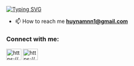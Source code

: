 <a href="https://git.io/typing-svg"><img src="https://readme-typing-svg.demolab.com?font=Fira+Code&pause=1000&center=sai&vCenter=sai&multiline=true&repeat=%C4%90%C3%9ANG+V%E1%BA%ACY&width=435&height=60&lines=Hi+%F0%9F%91%8B%2C+I'm+Nam" alt="Typing SVG" /></a>

- 📫 How to reach me **huynamnn1@gmail.com**

<h3 align="left">Connect with me:</h3>
<p align="left">
<a href="https://www.facebook.com/wy.ket.29" target="blank"><img align="center" src="https://raw.githubusercontent.com/rahuldkjain/github-profile-readme-generator/master/src/images/icons/Social/facebook.svg" alt="https://www.facebook.com/wy.ket.29" height="30" width="40" /></a>
<a href="https://www.instagram.com/namhyy29/" target="blank"><img align="center" src="https://raw.githubusercontent.com/rahuldkjain/github-profile-readme-generator/master/src/images/icons/Social/instagram.svg" alt="https://www.instagram.com/namhyy29/" height="30" width="40" /></a>
</p>
